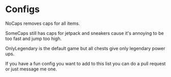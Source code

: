 ﻿# Configs


NoCaps removes caps for all items.

SomeCaps still has caps for jetpack and sneakers cause it's annoying to be too fast and jump too high.

OnlyLegendary is the default game but all chests give only legendary power ups.

If you have a fun config you want to add to this list you can do a pull request or just message me one.
